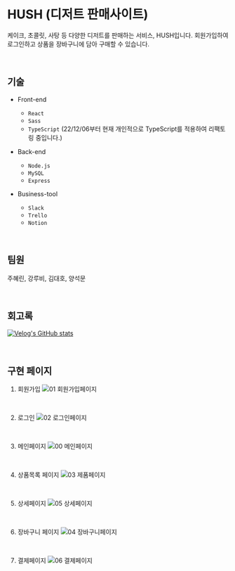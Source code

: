 # HUSH (디저트 판매사이트)

케이크, 초콜릿, 사탕 등 다양한 디저트를 판매하는 서비스, HUSH입니다.
회원가입하여 로그인하고 상품을 장바구니에 담아 구매할 수 있습니다.

<br>

## 기술

- Front-end

  - `React`
  - `Sass`
  - `TypeScript` (22/12/06부터 현재 개인적으로 TypeScript를 적용하여 리팩토링 중입니다.)

- Back-end

  - `Node.js`
  - `MySQL`
  - `Express`

- Business-tool
  - `Slack`
  - `Trello`
  - `Notion`

<br>

## 팀원

주혜린, 강루비, 김대호, 양석문

<br>

## 회고록

[![Velog's GitHub stats](https://velog-readme-stats.vercel.app/api?name=hye_rin&slug=React-러쉬코리아-클론-프로젝트-회고&color=dark)](https://velog.io/@hye_rin/React-%EB%9F%AC%EC%89%AC%EC%BD%94%EB%A6%AC%EC%95%84-%ED%81%B4%EB%A1%A0-%ED%94%84%EB%A1%9C%EC%A0%9D%ED%8A%B8-%ED%9A%8C%EA%B3%A0)

<br>

## 구현 페이지

1. 회원가입
   ![01 회원가입페이지](https://user-images.githubusercontent.com/103636274/193209653-b512b19d-d29d-452c-9c96-2481368a05d6.png)

<br>

2. 로그인
   ![02 로그인페이지](https://user-images.githubusercontent.com/103636274/193209635-679cd55f-46de-40e2-a3bf-3176607cb6aa.png)

<br>

3. 메인페이지
   ![00 메인페이지](https://user-images.githubusercontent.com/103636274/193209773-eff64389-f8ee-4e79-8675-bce5949ca537.png)

<br>

4. 상품목록 페이지
   ![03 제품페이지](https://user-images.githubusercontent.com/103636274/193210036-623b9086-5f49-4ec1-80b6-32ee6f909552.png)

<br>

5. 상세페이지
   ![05 상세페이지](https://user-images.githubusercontent.com/103636274/193210382-19a07f24-de21-4f8c-9af1-d97255b8aa04.png)

<br>

6. 장바구니 페이지
   ![04 장바구니페이지](https://user-images.githubusercontent.com/103636274/193210694-ff098bd4-382a-46b5-9ef1-5131ed5da4a1.png)

<br>

7. 결제페이지
   ![06 결제페이지](https://user-images.githubusercontent.com/103636274/193210671-471361cb-9d3b-4041-9a27-4cfe629cf0aa.png)
